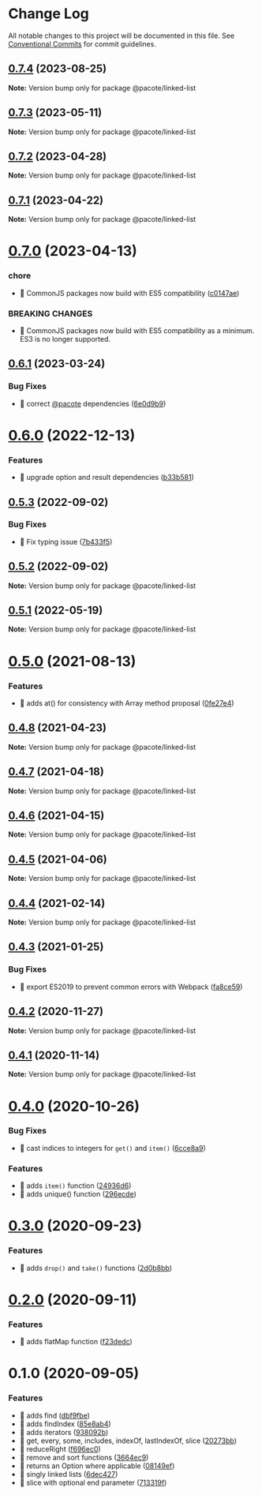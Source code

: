 # Change Log

All notable changes to this project will be documented in this file.
See [Conventional Commits](https://conventionalcommits.org) for commit guidelines.

## [0.7.4](https://github.com/PacoteJS/pacote/compare/@pacote/linked-list@0.7.3...@pacote/linked-list@0.7.4) (2023-08-25)

**Note:** Version bump only for package @pacote/linked-list





## [0.7.3](https://github.com/PacoteJS/pacote/compare/@pacote/linked-list@0.7.2...@pacote/linked-list@0.7.3) (2023-05-11)

**Note:** Version bump only for package @pacote/linked-list

## [0.7.2](https://github.com/PacoteJS/pacote/compare/@pacote/linked-list@0.7.1...@pacote/linked-list@0.7.2) (2023-04-28)

**Note:** Version bump only for package @pacote/linked-list

## [0.7.1](https://github.com/PacoteJS/pacote/compare/@pacote/linked-list@0.7.0...@pacote/linked-list@0.7.1) (2023-04-22)

**Note:** Version bump only for package @pacote/linked-list

# [0.7.0](https://github.com/PacoteJS/pacote/compare/@pacote/linked-list@0.6.1...@pacote/linked-list@0.7.0) (2023-04-13)

### chore

- 🤖 CommonJS packages now build with ES5 compatibility ([c0147ae](https://github.com/PacoteJS/pacote/commit/c0147aeffb81322ea59174a3961b10cfb3bf81e5))

### BREAKING CHANGES

- 🧨 CommonJS packages now build with ES5 compatibility as a minimum. ES3 is
  no longer supported.

## [0.6.1](https://github.com/PacoteJS/pacote/compare/@pacote/linked-list@0.6.0...@pacote/linked-list@0.6.1) (2023-03-24)

### Bug Fixes

- 🐛 correct [@pacote](https://github.com/pacote) dependencies ([6e0d9b9](https://github.com/PacoteJS/pacote/commit/6e0d9b92bd30b6a5dacb79173787904d621706d0))

# [0.6.0](https://github.com/PacoteJS/pacote/compare/@pacote/linked-list@0.5.3...@pacote/linked-list@0.6.0) (2022-12-13)

### Features

- 🎸 upgrade option and result dependencies ([b33b581](https://github.com/PacoteJS/pacote/commit/b33b581943a00fe9c800b3177e9496360d27b244))

## [0.5.3](https://github.com/PacoteJS/pacote/compare/@pacote/linked-list@0.5.2...@pacote/linked-list@0.5.3) (2022-09-02)

### Bug Fixes

- 🐛 Fix typing issue ([7b433f5](https://github.com/PacoteJS/pacote/commit/7b433f5a50bc9462f13db945e7a458af76eeadd2))

## [0.5.2](https://github.com/PacoteJS/pacote/compare/@pacote/linked-list@0.5.1...@pacote/linked-list@0.5.2) (2022-09-02)

**Note:** Version bump only for package @pacote/linked-list

## [0.5.1](https://github.com/PacoteJS/pacote/compare/@pacote/linked-list@0.5.0...@pacote/linked-list@0.5.1) (2022-05-19)

**Note:** Version bump only for package @pacote/linked-list

# [0.5.0](https://github.com/PacoteJS/pacote/compare/@pacote/linked-list@0.4.8...@pacote/linked-list@0.5.0) (2021-08-13)

### Features

- 🎸 adds at() for consistency with Array method proposal ([0fe27e4](https://github.com/PacoteJS/pacote/commit/0fe27e4b17e23bbcf43afff7c2a50a1d82af7166))

## [0.4.8](https://github.com/PacoteJS/pacote/compare/@pacote/linked-list@0.4.7...@pacote/linked-list@0.4.8) (2021-04-23)

**Note:** Version bump only for package @pacote/linked-list

## [0.4.7](https://github.com/PacoteJS/pacote/compare/@pacote/linked-list@0.4.6...@pacote/linked-list@0.4.7) (2021-04-18)

**Note:** Version bump only for package @pacote/linked-list

## [0.4.6](https://github.com/PacoteJS/pacote/compare/@pacote/linked-list@0.4.5...@pacote/linked-list@0.4.6) (2021-04-15)

**Note:** Version bump only for package @pacote/linked-list

## [0.4.5](https://github.com/PacoteJS/pacote/compare/@pacote/linked-list@0.4.4...@pacote/linked-list@0.4.5) (2021-04-06)

**Note:** Version bump only for package @pacote/linked-list

## [0.4.4](https://github.com/PacoteJS/pacote/compare/@pacote/linked-list@0.4.3...@pacote/linked-list@0.4.4) (2021-02-14)

**Note:** Version bump only for package @pacote/linked-list

## [0.4.3](https://github.com/PacoteJS/pacote/compare/@pacote/linked-list@0.4.2...@pacote/linked-list@0.4.3) (2021-01-25)

### Bug Fixes

- 🐛 export ES2019 to prevent common errors with Webpack ([fa8ce59](https://github.com/PacoteJS/pacote/commit/fa8ce59f925e1c888f9727291612490b30dd5842))

## [0.4.2](https://github.com/PacoteJS/pacote/compare/@pacote/linked-list@0.4.1...@pacote/linked-list@0.4.2) (2020-11-27)

**Note:** Version bump only for package @pacote/linked-list

## [0.4.1](https://github.com/PacoteJS/pacote/compare/@pacote/linked-list@0.4.0...@pacote/linked-list@0.4.1) (2020-11-14)

**Note:** Version bump only for package @pacote/linked-list

# [0.4.0](https://github.com/PacoteJS/pacote/compare/@pacote/linked-list@0.3.0...@pacote/linked-list@0.4.0) (2020-10-26)

### Bug Fixes

- 🐛 cast indices to integers for `get()` and `item()` ([6cce8a9](https://github.com/PacoteJS/pacote/commit/6cce8a9f7009485a165abffa83481386590097f3))

### Features

- 🎸 adds `item()` function ([24936d6](https://github.com/PacoteJS/pacote/commit/24936d6d1f72ded81ddb65d9eb57d7682640a202))
- 🎸 adds unique() function ([296ecde](https://github.com/PacoteJS/pacote/commit/296ecde9913dfef03b22300cffab407c12ac52be))

# [0.3.0](https://github.com/PacoteJS/pacote/compare/@pacote/linked-list@0.2.0...@pacote/linked-list@0.3.0) (2020-09-23)

### Features

- 🎸 adds `drop()` and `take()` functions ([2d0b8bb](https://github.com/PacoteJS/pacote/commit/2d0b8bb01992f713a2a52b412481e96ac0dd7585))

# [0.2.0](https://github.com/PacoteJS/pacote/compare/@pacote/linked-list@0.1.0...@pacote/linked-list@0.2.0) (2020-09-11)

### Features

- 🎸 adds flatMap function ([f23dedc](https://github.com/PacoteJS/pacote/commit/f23dedce0952205cdd1cbb7d5bdc4561be379c37))

# 0.1.0 (2020-09-05)

### Features

- 🎸 adds find ([dbf9fbe](https://github.com/PacoteJS/pacote/commit/dbf9fbeac360b0d277bf2b54ecc2a61def665765))
- 🎸 adds findIndex ([85e8ab4](https://github.com/PacoteJS/pacote/commit/85e8ab445aabc2ec4913e80e353d33ff106750d6))
- 🎸 adds iterators ([938092b](https://github.com/PacoteJS/pacote/commit/938092ba3e3955c1885119ec7b5e0df44474d5e1))
- 🎸 get, every, some, includes, indexOf, lastIndexOf, slice ([20273bb](https://github.com/PacoteJS/pacote/commit/20273bb3f06d42e6915854add5cb4acac2bbd01c))
- 🎸 reduceRight ([f696ec0](https://github.com/PacoteJS/pacote/commit/f696ec010a9567baac4cab9da2087fbb01956875))
- 🎸 remove and sort functions ([3664ec9](https://github.com/PacoteJS/pacote/commit/3664ec979c7b0267622113fb54b71e3a6c4d54ee))
- 🎸 returns an Option where applicable ([08149ef](https://github.com/PacoteJS/pacote/commit/08149efa03f10353b6c0a3f1101cddb147d830f7))
- 🎸 singly linked lists ([6dec427](https://github.com/PacoteJS/pacote/commit/6dec4272e76410cfd9dbf14f0492189eefe682be))
- 🎸 slice with optional end parameter ([713319f](https://github.com/PacoteJS/pacote/commit/713319f28f13cdc75cd4476a97d16b8623295409))
